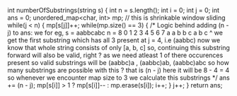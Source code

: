 int numberOfSubstrings(string s) {
int n = s.length();
int i = 0;
int j = 0;
int ans = 0;
unordered_map<char, int> mp;
// this is shrinkable window sliding
while(j < n) {
mp[s[j]]++;
while(mp.size() == 3) {
/*
Logic behind adding (n - j) to ans:
we for eg, s = aabbcabc
n = 8
0 1 2 3 4 5 6 7
a a b b c a b c
^
we get the first substring which has all 3 present at j = 4, i.e (aabbc)
now we know that whole string consists of only [a, b, c]
so, continuing this substring forward will also be valid, right ? as we need atleast 1 of there occurences present
so valid substrings will be (aabbc)a , (aabbc)ab, (aabbc)abc
so how many substrings are possible with this ? that is (n - j) here it will be 8 - 4 = 4
so whenever we encounter map size to 3 we calculate this substrings
*/
ans += (n - j);
mp[s[i]] > 1 ? mp[s[i]]-- : mp.erase(s[i]);
i++;
}
j++;
}
return ans;